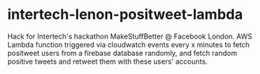 # intertech-lenon-positweet-lambda
Hack for Intertech's hackathon MakeStuffBetter @ Facebook London. AWS Lambda function triggered via cloudwatch events every x minutes to fetch positweet users from a firebase database randomly, and fetch random positive tweets and retweet them with these users' accounts.
